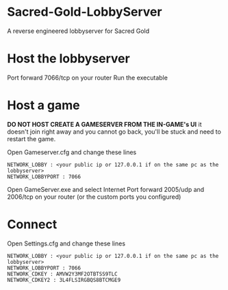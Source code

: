 # Sacred-Gold-LobbyServer

A reverse engineered lobbyserver for Sacred Gold

# Host the lobbyserver

Port forward 7066/tcp on your router
Run the executable

# Host a game

**DO NOT HOST CREATE A GAMESERVER FROM THE IN-GAME's UI** it doesn't join right away and you cannot go back, you'll be stuck and need to restart the game.

Open Gameserver.cfg and change these lines

`NETWORK_LOBBY : <your public ip or 127.0.0.1 if on the same pc as the lobbyserver>`<br>
`NETWORK_LOBBYPORT : 7066`

Open GameServer.exe and select Internet
Port forward 2005/udp and 2006/tcp on your router (or the custom ports you configured) 

# Connect

Open Settings.cfg and change these lines

`NETWORK_LOBBY : <your public ip or 127.0.0.1 if on the same pc as the lobbyserver>`<br>
`NETWORK_LOBBYPORT : 7066`<br>
`NETWORK_CDKEY : AMVW2Y3MF2OTBTSS9TLC`<br>
`NETWORK_CDKEY2 : 3L4FLSIRGBQS8BTCMGE9`
